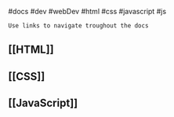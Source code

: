#docs #dev #webDev #html #css #javascript #js 

`Use links to navigate troughout the docs`

## [[HTML]]

## [[CSS]]

## [[JavaScript]]
